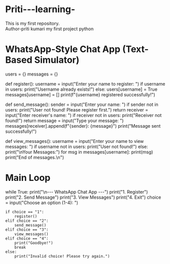 # Priti---learning-
This is my first repository.
<br>
Author-priti kumari 
my first project python 
# WhatsApp-Style Chat App (Text-Based Simulator)
users = {}
messages = {}

def register():
    username = input("Enter your name to register: ")
    if username in users:
        print("Username already exists!")
    else:
        users[username] = True
        messages[username] = []
        print(f"{username} registered successfully!")

def send_message():
    sender = input("Enter your name: ")
    if sender not in users:
        print("User not found! Please register first.")
        return
    receiver = input("Enter receiver's name: ")
    if receiver not in users:
        print("Receiver not found!")
        return
    message = input("Type your message: ")
    messages[receiver].append(f"{sender}: {message}")
    print("Message sent successfully!")

def view_messages():
    username = input("Enter your name to view messages: ")
    if username not in users:
        print("User not found!")
    else:
        print("\nYour Messages:")
        for msg in messages[username]:
            print(msg)
        print("End of messages.\n")

# Main Loop
while True:
    print("\n--- WhatsApp Chat App ---")
    print("1. Register")
    print("2. Send Message")
    print("3. View Messages")
    print("4. Exit")
    choice = input("Choose an option (1-4): ")

    if choice == "1":
        register()
    elif choice == "2":
        send_message()
    elif choice == "3":
        view_messages()
    elif choice == "4":
        print("Goodbye!")
        break
    else:
        print("Invalid choice! Please try again.")
